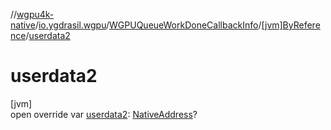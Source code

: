 //[wgpu4k-native](../../../../index.md)/[io.ygdrasil.wgpu](../../index.md)/[WGPUQueueWorkDoneCallbackInfo](../index.md)/[[jvm]ByReference](index.md)/[userdata2](userdata2.md)

# userdata2

[jvm]\
open override var [userdata2](userdata2.md): [NativeAddress](../../../ffi/-native-address/index.md)?